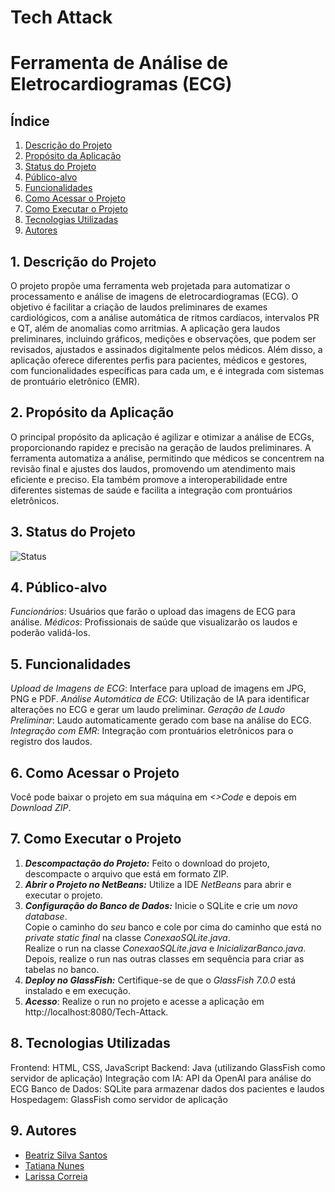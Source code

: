 # Tech Attack
# Ferramenta de Análise de Eletrocardiogramas (ECG)

## Índice
1. [Descrição do Projeto](#descrição-do-projeto)
2. [Propósito da Aplicação](#propósito-da-aplicação)
3. [Status do Projeto](#status-do-projeto)
4. [Público-alvo](#público-alvo)
5. [Funcionalidades](#funcionalidades)
6. [Como Acessar o Projeto](#como-acessar-o-projeto)
7. [Como Executar o Projeto](#como-executar-o-projeto)
8. [Tecnologias Utilizadas](#tecnologias-utilizadas)
9. [Autores](#autores)

## 1. Descrição do Projeto
O projeto propõe uma ferramenta web projetada para automatizar o processamento e análise de imagens de eletrocardiogramas (ECG). O objetivo é facilitar a criação de laudos preliminares de exames cardiológicos, com a análise automática de ritmos cardíacos, intervalos PR e QT, além de anomalias como arritmias. A aplicação gera laudos preliminares, incluindo gráficos, medições e observações, que podem ser revisados, ajustados e assinados digitalmente pelos médicos. Além disso, a aplicação oferece diferentes perfis para pacientes, médicos e gestores, com funcionalidades específicas para cada um, e é integrada com sistemas de prontuário eletrônico (EMR).

## 2. Propósito da Aplicação
O principal propósito da aplicação é agilizar e otimizar a análise de ECGs, proporcionando rapidez e precisão na geração de laudos preliminares. A ferramenta automatiza a análise, permitindo que médicos se concentrem na revisão final e ajustes dos laudos, promovendo um atendimento mais eficiente e preciso. Ela também promove a interoperabilidade entre diferentes sistemas de saúde e facilita a integração com prontuários eletrônicos.

## 3. Status do Projeto
![Status](https://img.shields.io/badge/STATUS-em_desenvolvimento-blue)

## 4. Público-alvo
  *Funcionários*: Usuários que farão o upload das imagens de ECG para análise.
  *Médicos*: Profissionais de saúde que visualizarão os laudos e poderão validá-los.

## 5. Funcionalidades
  *Upload de Imagens de ECG*: Interface para upload de imagens em JPG, PNG e PDF.
  *Análise Automática de ECG*: Utilização de IA para identificar alterações no ECG e gerar um laudo preliminar.
  *Geração de Laudo Preliminar*: Laudo automaticamente gerado com base na análise do ECG.
  *Integração com EMR*: Integração com prontuários eletrônicos para o registro dos laudos.

## 6. Como Acessar o Projeto
  Você pode baixar o projeto em sua máquina em *<>Code* e depois em *Download ZIP*.

## 7. Como Executar o Projeto
  1. ***Descompactação do Projeto:*** Feito o download do projeto, descompacte o arquivo que está em formato ZIP.
  2. ***Abrir o Projeto no NetBeans:*** Utilize a IDE *NetBeans* para abrir e executar o projeto.
  3. ***Configuração do Banco de Dados:*** Inicie o SQLite e crie um *novo database*.  
                                       Copie o caminho do *seu* banco e cole por cima do caminho que está no *private static final* na classe *ConexaoSQLite.java*.  
                                       Realize o run na classe *ConexaoSQLite.java* e *InicializarBanco.java*.  
                                       Depois, realize o run nas outras classes em sequência para criar as tabelas no banco.  
  4. ***Deploy no GlassFish:*** Certifique-se de que o *GlassFish 7.0.0* está instalado e em execução.
  5. ***Acesso***: Realize o run no projeto e acesse a aplicação em http://localhost:8080/Tech-Attack.

## 8. Tecnologias Utilizadas
  Frontend: HTML, CSS, JavaScript
  Backend: Java (utilizando GlassFish como servidor de aplicação)
  Integração com IA: API da OpenAI para análise do ECG
  Banco de Dados: SQLite para armazenar dados dos pacientes e laudos
  Hospedagem: GlassFish como servidor de aplicação

## 9. Autores
  - [Beatriz Silva Santos](https://github.com/BeatrizS97)
  - [Tatiana Nunes](https://github.com/tatcom23)
  - [Larissa Correia](https://github.com/AriRaine)
